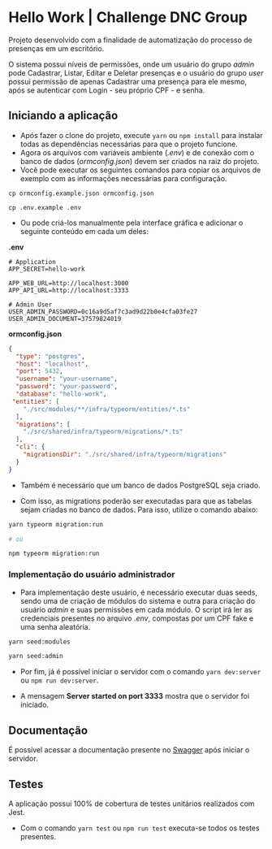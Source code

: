 # Hello Work | Challenge DNC Group

Projeto desenvolvido com a finalidade de automatização do processo de presenças em um escritório.

O sistema possui níveis de permissões, onde um usuário do grupo *admin* pode Cadastrar, Listar, Editar e Deletar presenças e o usuário do grupo *user* possui permissão de apenas Cadastrar uma presença para ele mesmo, após se autenticar com Login - seu próprio CPF - e senha.


## Iniciando a aplicação

- Após fazer o clone do projeto, execute ```yarn``` ou ```npm install``` para instalar todas as dependências necessárias para que o projeto funcione.
- Agora os arquivos com variáveis ambiente (*.env*) e de conexão com o banco de dados (*ormconfig.json*) devem ser criados na raiz do projeto.
- Você pode executar os seguintes comandos para copiar os arquivos de exemplo com as informações necessárias para configuração.
```
cp ormconfig.example.json ormconfig.json

cp .env.example .env
```

- Ou pode criá-los manualmente pela interface gráfica e adicionar o seguinte conteúdo em cada um deles:

**.env**
```env
# Application
APP_SECRET=hello-work

APP_WEB_URL=http://localhost:3000
APP_API_URL=http://localhost:3333

# Admin User
USER_ADMIN_PASSWORD=0c16a9d5af7c3ad9d22b0e4cfa03fe27
USER_ADMIN_DOCUMENT=37579824019

```

**ormconfig.json**
```json
{
  "type": "postgres",
  "host": "localhost",
  "port": 5432,
  "username": "your-username",
  "password": "your-password",
  "database": "hello-work",
 "entities": [
    "./src/modules/**/infra/typeorm/entities/*.ts"
  ],
  "migrations": [
    "./src/shared/infra/typeorm/migrations/*.ts"
  ],
  "cli": {
    "migrationsDir": "./src/shared/infra/typeorm/migrations"
  }
}

```

- Também é necessário que um banco de dados PostgreSQL seja criado.

- Com isso, as migrations poderão ser executadas para que as tabelas sejam criadas no banco de dados. Para isso, utilize o comando abaixo:

```bash
yarn typeorm migration:run

# ou

npm typeorm migration:run
```

### Implementação do usuário administrador

- Para implementação deste usuário, é necessário executar duas seeds, sendo uma de criação de módulos do sistema e outra para criação do usuário *admin* e suas permissões em cada módulo. O script irá ler as credenciais presentes no arquivo *.env*, compostas por um CPF fake e uma senha aleatória. 

```bash
yarn seed:modules

yarn seed:admin
```

- Por fim, já é possível iniciar o servidor com o comando ```yarn dev:server``` ou ```npm run dev:server```.

- A mensagem **Server started on port 3333** mostra que o servidor foi iniciado.


## Documentação

É possível acessar a documentação presente no [Swagger](http://localhost:3333/api-docs/) após iniciar o servidor.


## Testes

A aplicação possui 100% de cobertura de testes unitários realizados com Jest.

- Com o comando ```yarn test``` ou ```npm run test``` executa-se todos os testes presentes.

